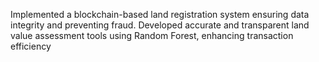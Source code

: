 Implemented a blockchain-based land registration system ensuring data
integrity and preventing fraud. Developed accurate and transparent land value
assessment tools using Random Forest, enhancing transaction efficiency
